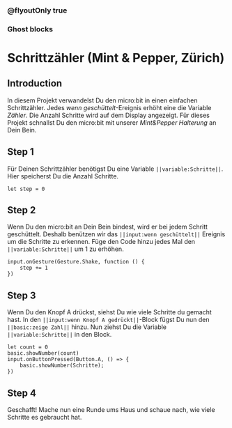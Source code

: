 ### @flyoutOnly true
### Ghost blocks

# Schrittzähler (Mint & Pepper, Zürich)

## Introduction

In diesem Projekt verwandelst Du den micro:bit in einen einfachen Schrittzähler. 
Jedes *wenn geschüttelt*-Ereignis erhöht eine die Variable *Zähler*. Die Anzahl Schritte wird auf dem Display angezeigt.
Für dieses Projekt schnallst Du den micro:bit mit unserer *Mint&Pepper Halterung* an Dein Bein.

## Step 1

Für Deinen Schrittzähler benötigst Du eine Variable ``||variable:Schritte||``. Hier speicherst Du die Anzahl Schritte.

```blocks
let step = 0
```

## Step 2

Wenn Du den micro:bit an Dein Bein bindest, wird er bei jedem Schritt geschüttelt. 
Deshalb benützen wir das ``||input:wenn geschüttelt||`` Ereignis um die Schritte zu erkennen.
Füge den Code hinzu jedes Mal den ``||variable:Schritte||`` um 1 zu erhöhen.
    
```blocks    
input.onGesture(Gesture.Shake, function () {
    step += 1
})
```

## Step 3

Wenn Du den Knopf A drückst, siehst Du wie viele Schritte du gemacht hast. 
In den ``||input:wenn Knopf A gedrückt||``-Block fügst Du nun den ``||basic:zeige Zahl||`` hinzu. 
Nun ziehst Du die Variable ``||variable:Schritte||`` in den Block.

```blocks
let count = 0
basic.showNumber(count)
input.onButtonPressed(Button.A, () => {
    basic.showNumber(Schritte);
})

```

## Step 4
Geschafft! Mache nun eine Runde ums Haus und schaue nach, wie viele Schritte es gebraucht hat.